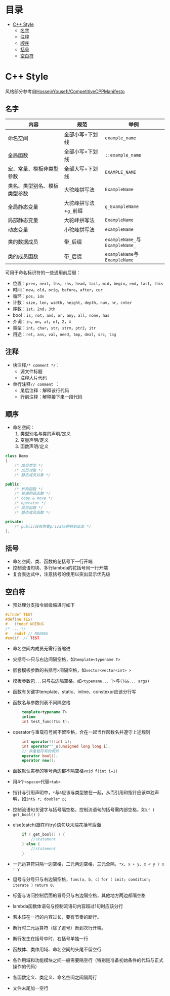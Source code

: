 # 目录
<!-- vim-markdown-toc GFM -->

- [C++ Style](#c-style)
  - [名字](#名字)
  - [注释](#注释)
  - [顺序](#顺序)
  - [括号](#括号)
  - [空白符](#空白符)

<!-- vim-markdown-toc -->

# C++ Style
风格部分参考自[HosseinYousefi/CompetitiveCPPManifesto](https://github.com/HosseinYousefi/CompetitiveCPPManifesto)

## 名字
| 内容                         | 规范                  | 举例                           |
|------------------------------|-----------------------|--------------------------------|
| 命名空间                     | 全部小写+下划线       | `example_name`                 |
| 全局函数                     | 全部小写+下划线       | `::example_name`               |
| 宏、常量、模板非类型参数     | 全部大写+下划线       | `EXAMPLE_NAME`                 |
| 类名、类型别名、模板类型参数 | 大驼峰拼写法          | `ExampleName`                  |
| 全局静态变量                 | 大驼峰拼写法+`g_`前缀 | `g_ExampleName`                |
| 局部静态变量                 | 大驼峰拼写法          | `ExampleName`                  |
| 动态变量                     | 小驼峰拼写法          | `exampleName`                  |
| 类的数据成员                 | 带`_`后缀             | `exampleName_`与`ExampleName_` |
| 类的成员函数                 | 带`_`后缀             | `exampleName`与`ExampleName`   |

可用于命名标识符的一些通用前后缀：
* 位置：`prev`，`next`，`lhs`，`rhs`，`head`，`tail`，`mid`，`begin`，`end`，`last`，`this`
* 时间：`new`，`old`，`orig`，`before`，`after`，`cur`
* 循环：`pos`，`idx`
* 计数：`size`，`len`，`width`，`height`，`depth`，`num`，`nr`，`cnter`
* 序数：`1st`，`2nd`，`3th`
* bool：`is`，`not`，`and`，`or`，`any`，`all`，`none`，`has`
* 介词：`in`，`on`，`at`，`of`，`2`，`4`
* 类型：`int`，`char`，`str`，`strm`，`ptr2`，`itr`
* 用途：`ret`，`ans`，`val`，`need`，`tmp`，`deal`，`src`，`tag`


## 注释
* 块注释`/* comment */`：
    * 源文件标题
    * 注释大片代码
* 单行注释`// comment `：
    * 尾后注释：解释该行代码
    * 行前注释：解释接下来一段代码


## 顺序
* 命名空间：
    1. 类型别名与类的声明/定义
    2. 变量声明/定义
    3. 函数声明/定义
```cpp
class Demo
{
    /* 成员类型 */
    /* 成员对象 */
    /* 静态成员对象 */

public:
    /* 析构函数 */
    /* 普通构造函数 */
    /* copy & move */
    /* operator */
    /* 成员函数 */
    /* 静态成员函数 */

private:
    /* public段有需要private的移到此处 */
};
```

## 括号
* 命名空间、类、函数的花括号下一行开端
* 控制流语句块、多行lambda的花括号同一行开端
* 复合表达式中，注意括号的使用以突出显示优先级


## 空白符
* 预处理分支指令层级缩进时如下
```c
#ifndef TEST
#define TEST
#   ifndef NDEBUG
/* ... */
#   endif // NDEBUG
#endif  // TEST
```
* 命名空间内成员无需行首缩进
* 尖括号`<>`只与右边间隔空格，如`template<typename T>`
* 嵌套模板参数的右括号`>`间隔空格，如`vector<vector<int> >`
* 模板参数包`...`只与右边隔空格，如`<typename... T>`与`(T&&... args)`

* 函数有关键字template、static、inline、constexpr应该分行写
* 函数名与参数列表不间隔空格
    ```cpp
        template<typename T>
        inline
        int test_func(T&& t);
    ```
* operator与重载符号间不留空格，合在一起当作函数名并遵守上述规则
    ```cpp
        int operator()(int i);
        int operator""_s(unsigned long long i);
        // 非重载符号的例外
        operator bool();
        operator new();
    ```
* 函数默认实参的等号两边都不隔空格`void f(int i=1)`
* 用4个`<space>`代替`<tab>`
* 指针与引用声明中，`*`与`&`应该与类型放在一起，从而引用和指针应该单独声明，如`int& r; double* p;`
* 控制流语句关键字与括号隔空格，控制流语句的括号需内部空格，如`if ( get_bool() )`
* else(catch)跟在if(try)语句块末端花括号后面
    ```cpp
        if ( get_bool() ) {
            //statement
        } else {
            //statement
        }
    ```
* 一元运算符只隔一边空格，二元两边空格，三元全隔，`*x`、`x + y`、`x < y ? x : y`
* 逗号与分号只与右边隔空格，`func(a, b, c)` `for ( init; condition; iterate )` `return 0;`
* 标签与访问控制后面的冒号只与右边隔空格，其他地方两边都隔空格
* lambda函数体语句与控制流语句内容超过1句时应该分行
* 若本该在一行的内容过长，要有节奏的断行。
* 断行时二元运算符（除了逗号）断到次行开端。
* 断行发生在括号中时，右括号单独一行
* 函数体、类作用域、命名空间的头尾不留空行
* 各作用域和功能模块之间一般需要隔空行（特别是准备初始条件的代码与正式操作的代码）
* 各函数定义、类定义、命名空间之间隔两行
* 文件末尾加一空行

